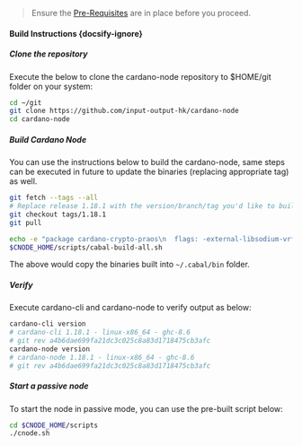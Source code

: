 > Ensure the [Pre-Requisites](basics.md#pre-requisites) are in place before you proceed.

#### Build Instructions {docsify-ignore}

##### Clone the repository

Execute the below to clone the cardano-node repository to $HOME/git folder on your system:

``` bash
cd ~/git
git clone https://github.com/input-output-hk/cardano-node
cd cardano-node
```

##### Build Cardano Node

You can use the instructions below to build the cardano-node, same steps can be executed in future to update the binaries (replacing appropriate tag) as well.

``` bash
git fetch --tags --all
# Replace release 1.18.1 with the version/branch/tag you'd like to build
git checkout tags/1.18.1
git pull

echo -e "package cardano-crypto-praos\n  flags: -external-libsodium-vrf" > cabal.project.local
$CNODE_HOME/scripts/cabal-build-all.sh
```

The above would copy the binaries built into `~/.cabal/bin` folder.

##### Verify

Execute cardano-cli and cardano-node to verify output as below:

```bash
cardano-cli version
# cardano-cli 1.18.1 - linux-x86_64 - ghc-8.6
# git rev a4b6dae699fa21dc3c025c8a83d1718475cb3afc
cardano-node version
# cardano-node 1.18.1 - linux-x86_64 - ghc-8.6
# git rev a4b6dae699fa21dc3c025c8a83d1718475cb3afc
```

##### Start a passive node

To start the node in passive mode, you can use the pre-built script below:

```bash
cd $CNODE_HOME/scripts
./cnode.sh
```

